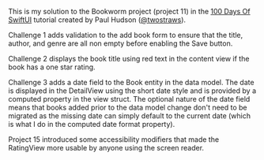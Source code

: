 This is my solution to the Bookworm project (project 11) in the [100 Days Of SwiftUI](https://www.hackingwithswift.com/100/swiftui/) tutorial created by Paul Hudson ([@twostraws](https://github.com/twostraws)).

Challenge 1 adds validation to the add book form to ensure that the title, author, and genre are all non empty before enabling the Save button.

Challenge 2 displays the book title using red text in the content view if the book has a one star rating.

Challenge 3 adds a date field to the Book entity in the data model. The date is displayed in the DetailView using the short date style and is provided by a computed property in the view struct. The optional nature of the date field means that books added prior to the data model change don't need to be migrated as the missing date can simply default to the current date (which is what I do in the computed date format property).

Project 15 introduced some accessibility modifiers that made the RatingView more usable by anyone using the screen reader.
